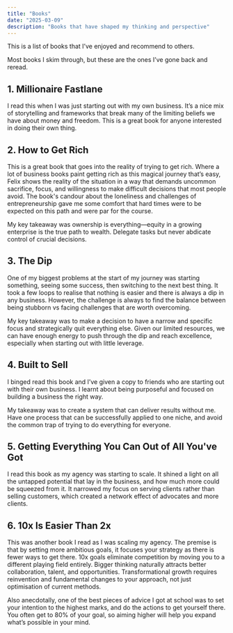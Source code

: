 ```yaml
---
title: "Books"
date: "2025-03-09"
description: "Books that have shaped my thinking and perspective"
---
```


This is a list of books that I’ve enjoyed and recommend to others. 

Most books I skim through, but these are the ones I’ve gone back and reread. 

## 1. Millionaire Fastlane

I read this when I was just starting out with my own business. It’s a nice mix of storytelling and frameworks that break many of the limiting beliefs we have about money and freedom. This is a great book for anyone interested in doing their own thing. 

## 2. How to Get Rich

This is a great book that goes into the reality of trying to get rich. Where a lot of business books paint getting rich as this magical journey that’s easy, Felix shows the reality of the situation in a way that demands uncommon sacrifice, focus, and willingness to make difficult decisions that most people avoid. The book's candour about the loneliness and challenges of entrepreneurship gave me some comfort that hard times were to be expected on this path and were par for the course. 

My key takeaway was ownership is everything—equity in a growing enterprise is the true path to wealth. Delegate tasks but never abdicate control of crucial decisions. 

## 3. The Dip

One of my biggest problems at the start of my journey was starting something, seeing some success, then switching to the next best thing. It took a few loops to realise that nothing is easier and there is always a dip in any business. However, the challenge is always to find the balance between being stubborn vs facing challenges that are worth overcoming. 

My key takeaway was to make a decision to have a narrow and specific focus and strategically quit everything else. Given our limited resources, we can have enough energy to push through the dip and reach excellence, especially when starting out with little leverage. 

## 4. Built to Sell

I binged read this book and I’ve given a copy to friends who are starting out with their own business. I learnt about being purposeful and focused on building a business the right way. 

My takeaway was to create a system that can deliver results without me. Have one process that can be successfully applied to one niche, and avoid the common trap of trying to do everything for everyone. 

## 5. Getting Everything You Can Out of All You&#39;ve Got

I read this book as my agency was starting to scale. It shined a light on all the untapped potential that lay in the business, and how much more could be squeezed from it. It narrowed my focus on serving clients rather than selling customers, which created a network effect of advocates and more clients. 

## 6. 10x Is Easier Than 2x

This was another book I read as I was scaling my agency. The premise is that by setting more ambitious goals, it focuses your strategy as there is fewer ways to get there. 10x goals eliminate competition by moving you to a different playing field entirely. Bigger thinking naturally attracts better collaboration, talent, and opportunities. Transformational growth requires reinvention and fundamental changes to your approach, not just optimisation of current methods.

Also anecdotally, one of the best pieces of advice I got at school was to set your intention to the highest marks, and do the actions to get yourself there. You often get to 80% of your goal, so aiming higher will help you expand what’s possible in your mind. 
